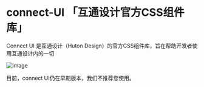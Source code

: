 # connect-UI 「互通设计官方CSS组件库」
Connect UI 是互通设计（Huton Design）的官方CSS组件库，旨在帮助开发者使用互通设计内的一切

![image](https://user-images.githubusercontent.com/54568547/133926876-c78db156-efb7-4064-92a8-cee51faf6b75.png)

目前，connect UI仍在早期版本，我们不推荐您使用。
